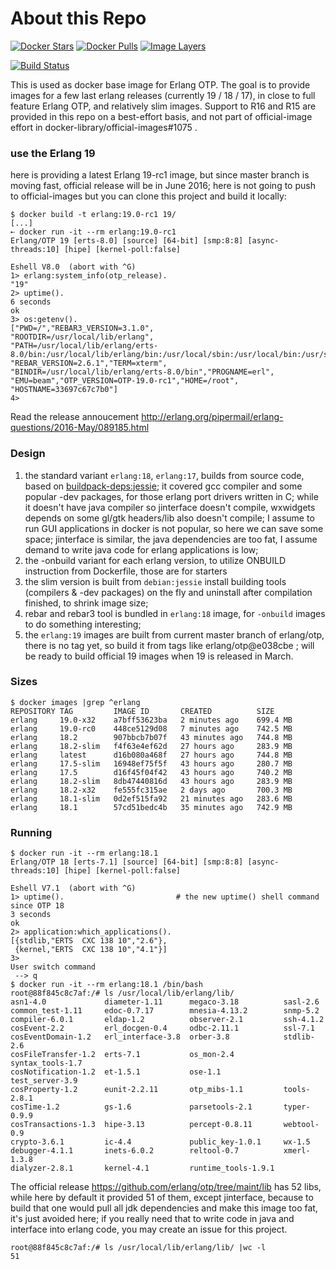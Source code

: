 # About this Repo

[![Docker Stars](https://img.shields.io/docker/stars/_/erlang.svg?style=flat-square)](https://hub.docker.com/_/erlang/)
[![Docker Pulls](https://img.shields.io/docker/pulls/_/erlang.svg?style=flat-square)](https://hub.docker.com/_/erlang/)
[![Image Layers](https://badge.imagelayers.io/erlang:latest.svg)](https://imagelayers.io/?images=erlang:latest 'Show Image Layers at imagelayers.io')

[![Build Status](https://travis-ci.org/c0b/docker-erlang-otp.svg?branch=master)](https://travis-ci.org/c0b/docker-erlang-otp)

This is used as docker base image for Erlang OTP.
The goal is to provide images for a few last erlang releases (currently 19 / 18 / 17), in close to full feature Erlang OTP, and relatively slim images. Support to R16 and R15 are provided in this repo on a best-effort basis, and not part of official-image effort in docker-library/official-images#1075 .

### use the Erlang 19

here is providing a latest Erlang 19-rc1 image, but since master branch is moving fast, official release will be in June 2016; here is not going to push to official-images but you can clone this project and build it locally:

```console
$ docker build -t erlang:19.0-rc1 19/
[...]
➸ docker run -it --rm erlang:19.0-rc1
Erlang/OTP 19 [erts-8.0] [source] [64-bit] [smp:8:8] [async-threads:10] [hipe] [kernel-poll:false]

Eshell V8.0  (abort with ^G)
1> erlang:system_info(otp_release).
"19"
2> uptime().
6 seconds
ok
3> os:getenv().
["PWD=/","REBAR3_VERSION=3.1.0",
"ROOTDIR=/usr/local/lib/erlang",
"PATH=/usr/local/lib/erlang/erts-8.0/bin:/usr/local/lib/erlang/bin:/usr/local/sbin:/usr/local/bin:/usr/sbin:/usr/bin:/sbin:/bin",
"REBAR_VERSION=2.6.1","TERM=xterm",
"BINDIR=/usr/local/lib/erlang/erts-8.0/bin","PROGNAME=erl",
"EMU=beam","OTP_VERSION=OTP-19.0-rc1","HOME=/root",
"HOSTNAME=33697c67c7b0"]
4>
```

Read the release annoucement http://erlang.org/pipermail/erlang-questions/2016-May/089185.html

### Design

1. the standard variant `erlang:18`, `erlang:17`, builds from source code,
   based on [buildpack-deps:jessie](https://hub.docker.com/_/buildpack-deps/);
   it covered gcc compiler and some popular -dev packages, for those erlang port drivers written in C; while it doesn't have java compiler so jinterface doesn't compile, wxwidgets depends on some gl/gtk headers/lib also doesn't compile; I assume to run GUI applications in docker is not popular, so here we can save some space; jinterface is similar, the java dependencies are too fat, I assume demand to write java code for erlang applications is low;
2. the -onbuild variant for each erlang version, to utilize ONBUILD instruction from Dockerfile, those are for starters
3. the slim version is built from `debian:jessie` install building tools (compilers & -dev packages) on the fly and uninstall after compilation finished, to shrink image size;
4. rebar and rebar3 tool is bundled in `erlang:18` image, for `-onbuild` images to do something interesting;
5. the `erlang:19` images are built from current master branch of erlang/otp, there is no tag yet, so build it from tags like erlang/otp@e038cbe ; will be ready to build official 19 images when 19 is released in March.

### Sizes

```console
$ docker images |grep ^erlang
REPOSITORY TAG         IMAGE ID       CREATED          SIZE
erlang     19.0-x32    a7bff53623ba   2 minutes ago    699.4 MB
erlang     19.0-rc0    448ce5129d08   7 minutes ago    742.5 MB
erlang     18.2        907bbcb7b07f   43 minutes ago   744.8 MB
erlang     18.2-slim   f4f63e4ef62d   27 hours ago     283.9 MB
erlang     latest      d16b080a468f   27 hours ago     744.8 MB
erlang     17.5-slim   16948ef75f5f   43 hours ago     280.7 MB
erlang     17.5        d16f45f04f42   43 hours ago     740.2 MB
erlang     18.2-slim   8db47440816d   43 hours ago     283.9 MB
erlang     18.2-x32    fe555fc315ae   2 days ago       700.3 MB
erlang     18.1-slim   0d2ef515fa92   21 minutes ago   283.6 MB
erlang     18.1        57cd51bedc4b   35 minutes ago   742.9 MB
```

### Running

```console
$ docker run -it --rm erlang:18.1
Erlang/OTP 18 [erts-7.1] [source] [64-bit] [smp:8:8] [async-threads:10] [hipe] [kernel-poll:false]

Eshell V7.1  (abort with ^G)
1> uptime().                         # the new uptime() shell command since OTP 18
3 seconds
ok
2> application:which_applications().
[{stdlib,"ERTS  CXC 138 10","2.6"},
 {kernel,"ERTS  CXC 138 10","4.1"}]
3>
User switch command
 --> q
$ docker run -it --rm erlang:18.1 /bin/bash
root@88f845c8c7af:/# ls /usr/local/lib/erlang/lib/
asn1-4.0             diameter-1.11      megaco-3.18          sasl-2.6
common_test-1.11     edoc-0.7.17        mnesia-4.13.2        snmp-5.2
compiler-6.0.1       eldap-1.2          observer-2.1         ssh-4.1.2
cosEvent-2.2         erl_docgen-0.4     odbc-2.11.1          ssl-7.1
cosEventDomain-1.2   erl_interface-3.8  orber-3.8            stdlib-2.6
cosFileTransfer-1.2  erts-7.1           os_mon-2.4           syntax_tools-1.7
cosNotification-1.2  et-1.5.1           ose-1.1              test_server-3.9
cosProperty-1.2      eunit-2.2.11       otp_mibs-1.1         tools-2.8.1
cosTime-1.2          gs-1.6             parsetools-2.1       typer-0.9.9
cosTransactions-1.3  hipe-3.13          percept-0.8.11       webtool-0.9
crypto-3.6.1         ic-4.4             public_key-1.0.1     wx-1.5
debugger-4.1.1       inets-6.0.2        reltool-0.7          xmerl-1.3.8
dialyzer-2.8.1       kernel-4.1         runtime_tools-1.9.1
```

The official release https://github.com/erlang/otp/tree/maint/lib has 52 libs, while here by default it provided 51 of them, except jinterface, because to build that one would pull all jdk dependencies and make this image too fat, it's just avoided here; if you really need that to write code in java and interface into erlang code, you may create an issue for this project.

```
root@88f845c8c7af:/# ls /usr/local/lib/erlang/lib/ |wc -l
51
```

